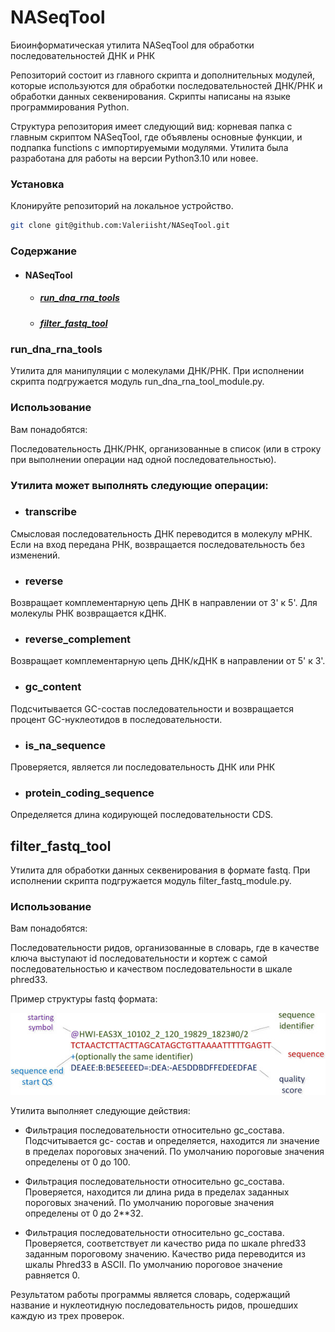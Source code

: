 # NASeqTool

Биоинформатическая утилита NASeqTool для обработки последовательностей ДНК и РНК

Репозиторий состоит из главного скрипта и дополнительных модулей, которые используются для обработки последовательностей ДНК/РНК и обработки данных секвенирования. 
Скрипты написаны на языке программирования Python. 

Структура репозитория имеет следующий вид: корневая папка с главным скриптом NASeqTool, где объявлены основные функции, и подпапка functions с импортируемыми модулями.
Утилита была разработана для работы на версии Python3.10 или новее.

### Установка

Клонируйте репозиторий на локальное устройство.

```sh
git clone git@github.com:Valeriisht/NASeqTool.git
```

### Содержание 

- #### NASeqTool
  - ##### [run_dna_rna_tools](#run_dna_rna_tools)
  - ##### [filter_fastq_tool](#filter_fastq_tool)

### <a name="run_dna_rna_tools"></a>run_dna_rna_tools

Утилита для манипуляции с молекулами ДНК/РНК. При исполнении скрипта подгружается модуль run_dna_rna_tool_module.py.

### Использование
Вам понадобятся:

Последовательность ДНК/РНК, организованные в список (или в строку при выполнении операции над одной последовательностью).

### Утилита может выполнять следующие операции: 

- ### transcribe 

Смысловая последовательность ДНК переводится в молекулу мРНК. Если на вход передана РНК, возвращается последовательность без изменений.

- ### reverse

Возвращает комплементарную цепь ДНК в направлении от 3' к 5'. Для молекулы РНК возвращается кДНК.

- ### reverse_complement 

Возвращает комплементарную цепь ДНК/кДНК в направлении от 5' к 3'.

- ### gc_content

Подсчитывается GC-состав последовательности и возвращается процент GC-нуклеотидов в последовательности.

- ### is_na_sequence

Проверяется, является ли последовательность ДНК или РНК

- ### protein_coding_sequence

Определяется длина кодирующей последовательности CDS.

## <a name="filter_fastq_tool"></a>filter_fastq_tool

Утилита для обработки данных секвенирования в формате fastq. При исполнении скрипта подгружается модуль filter_fastq_module.py.

### Использование
Вам понадобятся:

Последовательности ридов, организованные в словарь, где в качестве ключа выступают id последовательности и кортеж с самой последовательностью и качеством последовательности в шкале phred33.

Пример структуры fastq формата:

![img.png](img.png)

Утилита выполняет следующие действия:

- Фильтрация последовательности относительно gc_состава. Подсчитывается gc- состав и определяется, находится ли значение в пределах пороговых значений.
По умолчанию пороговые значения определены от 0 до 100.

- Фильтрация последовательности относительно gc_состава. Проверяется, находится ли длина рида в пределах заданных пороговых значений.
По умолчанию пороговые значения определены от 0 до 2**32.

- Фильтрация последовательности относительно gc_состава. Проверяется, соответствует ли качество рида по шкале phred33 заданным пороговому значению. Качество рида переводится из шкалы Phred33 в ASCII.
По умолчанию пороговое значение равняется 0.

Результатом работы программы является словарь, содержащий название и нуклеотидную последовательность ридов, прошедших каждую из трех проверок.



